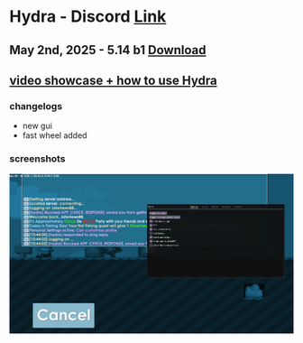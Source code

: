 # Hydra - Discord [Link](https://discord.gg/myECsZU4Nk)
## May 2nd, 2025 - 5.14 b1 [Download](https://link-center.net/1345687/hydra-growtopia-514-mod)
## [video showcase + how to use Hydra](https://www.youtube.com/watch?v=ipZhX6Zf6Qg)
### changelogs
- new gui
- fast wheel added

### screenshots
![menu](images/scrshot1.png)
